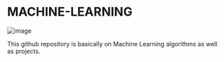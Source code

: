 # MACHINE-LEARNING
![image](https://user-images.githubusercontent.com/78382164/176111579-7eff28ec-dedc-498f-88db-3eb6a78e9fac.png)

This github repository is basically on Machine Learning algorithms as well as projects.

